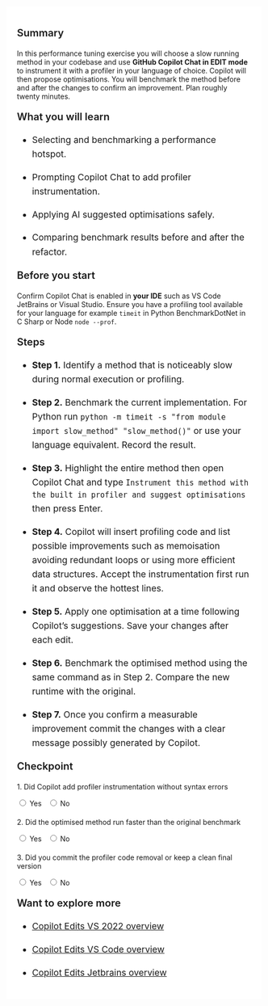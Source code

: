 ﻿---
Title: Performance profiler assistant
Source: insert.sql
---
<div class="container" style="max-width:960px;background:#ffffff;padding:20px;"> <!-- Summary --> <p style="font-weight:600;font-size:1.25rem;">Summary</p> <p> In this performance tuning exercise you will choose a slow running method in your codebase and use <strong>GitHub Copilot Chat in EDIT mode</strong> to instrument it with a profiler in your language of choice. Copilot will then propose optimisations. You will benchmark the method before and after the changes to confirm an improvement. Plan roughly twenty minutes. </p> <!-- What you will learn --> <p style="font-weight:600;font-size:1.25rem;">What you will learn</p> <ul style="font-size:1.1rem;line-height:1.6;"> <li> <p>Selecting and benchmarking a performance hotspot.</p> </li> <li> <p>Prompting Copilot Chat to add profiler instrumentation.</p> </li> <li> <p>Applying AI suggested optimisations safely.</p> </li> <li> <p>Comparing benchmark results before and after the refactor.</p> </li> </ul> <!-- Before you start --> <p style="font-weight:600;font-size:1.25rem;">Before you start</p> <p> Confirm Copilot Chat is enabled in <strong>your IDE</strong> such as VS&nbsp;Code JetBrains or Visual&nbsp;Studio. Ensure you have a profiling tool available for your language for example <code>timeit</code> in Python BenchmarkDotNet in C&nbsp;Sharp or Node <code>node --prof</code>. </p> <!-- Steps --> <p style="font-weight:600;font-size:1.25rem;">Steps</p> <ul style="font-size:1.1rem;line-height:1.6;"> <li> <p><strong>Step&nbsp;1.</strong> Identify a method that is noticeably slow during normal execution or profiling.</p> </li> <li> <p><strong>Step&nbsp;2.</strong> Benchmark the current implementation. For Python run <code>python -m timeit -s "from module import slow_method" "slow_method()"</code> or use your language equivalent. Record the result.</p> </li> <li> <p><strong>Step&nbsp;3.</strong> Highlight the entire method then open Copilot Chat and type <code>Instrument this method with the built in profiler and suggest optimisations</code> then press Enter.</p> </li> <li> <p><strong>Step&nbsp;4.</strong> Copilot will insert profiling code and list possible improvements such as memoisation avoiding redundant loops or using more efficient data structures. Accept the instrumentation first run it and observe the hottest lines.</p> </li> <li> <p><strong>Step&nbsp;5.</strong> Apply one optimisation at a time following Copilot’s suggestions. Save your changes after each edit.</p> </li> <li> <p><strong>Step&nbsp;6.</strong> Benchmark the optimised method using the same command as in Step&nbsp;2. Compare the new runtime with the original.</p> </li> <li> <p><strong>Step&nbsp;7.</strong> Once you confirm a measurable improvement commit the changes with a clear message possibly generated by Copilot.</p> </li> </ul> <!-- Checkpoint --> <p style="font-weight:600;font-size:1.25rem;">Checkpoint</p> <div style="margin-top:20px;"> <p>1.&nbsp;Did Copilot add profiler instrumentation without syntax errors</p> <input type="radio" name="q1">&nbsp;Yes&nbsp;&nbsp; <input type="radio" name="q1">&nbsp;No </div> <div style="margin-top:20px;"> <p>2.&nbsp;Did the optimised method run faster than the original benchmark</p> <input type="radio" name="q2">&nbsp;Yes&nbsp;&nbsp; <input type="radio" name="q2">&nbsp;No </div> <div style="margin-top:20px;"> <p>3.&nbsp;Did you commit the profiler code removal or keep a clean final version</p> <input type="radio" name="q3">&nbsp;Yes&nbsp;&nbsp; <input type="radio" name="q3">&nbsp;No </div> <!-- Explore more --> <p style="font-weight:600;font-size:1.25rem;">Want to explore more</p> <ul style="font-size:1.1rem;line-height:1.6;"> <li> <p><a href="https://learn.microsoft.com/en-us/visualstudio/ide/copilot-edits" target="_blank">Copilot Edits VS 2022 overview</a></p> </li> <li> <p><a href="https://code.visualstudio.com/docs/copilot/chat/copilot-edits" target="_blank">Copilot Edits VS Code overview</a></p> </li> <li> <p><a href="https://github.blog/changelog/2025-03-20-enhance-your-productivity-with-copilot-edits-in-jetbrains-ides/" target="_blank">Copilot Edits Jetbrains overview</a></p> </li> </ul> </div>
